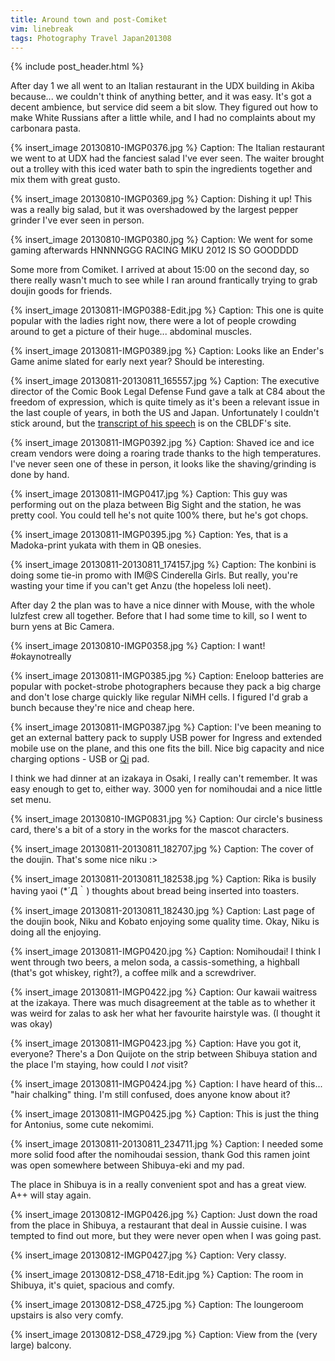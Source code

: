 ```yaml
---
title: Around town and post-Comiket
vim: linebreak
tags: Photography Travel Japan201308
---
```


{% include post_header.html %}


After day 1 we all went to an Italian restaurant in the UDX building in Akiba because... we couldn't think of anything better, and it was easy. It's got a decent ambience, but service did seem a bit slow. They figured out how to make White Russians after a little while, and I had no complaints about my carbonara pasta.

{% insert_image 20130810-IMGP0376.jpg %}
Caption: The Italian restaurant we went to at UDX had the fanciest salad I've ever seen. The waiter brought out a trolley with this iced water bath to spin the ingredients together and mix them with great gusto.

{% insert_image 20130810-IMGP0369.jpg %}
Caption: Dishing it up! This was a really big salad, but it was overshadowed by the largest pepper grinder I've ever seen in person.

{% insert_image 20130810-IMGP0380.jpg %}
Caption: We went for some gaming afterwards HNNNNGGG RACING MIKU 2012 IS SO GOODDDD


Some more from Comiket. I arrived at about 15:00 on the second day, so there really wasn't much to see while I ran around frantically trying to grab doujin goods for friends.


{% insert_image 20130811-IMGP0388-Edit.jpg %}
Caption: This one is quite popular with the ladies right now, there were a lot of people crowding around to get a picture of their huge... abdominal muscles.

{% insert_image 20130811-IMGP0389.jpg %}
Caption: Looks like an Ender's Game anime slated for early next year? Should be interesting.

{% insert_image 20130811-20130811_165557.jpg %}
Caption: The executive director of the Comic Book Legal Defense Fund gave a talk at C84 about the freedom of expression, which is quite timely as it's been a relevant issue in the last couple of years, in both the US and Japan. Unfortunately I couldn't stick around, but the [transcript of his speech](http://cbldf.org/2013/08/cbldfs-comic-market-speech-on-manga-freedom/) is on the CBLDF's site.

{% insert_image 20130811-IMGP0392.jpg %}
Caption: Shaved ice and ice cream vendors were doing a roaring trade thanks to the high temperatures. I've never seen one of these in person, it looks like the shaving/grinding is done by hand.

{% insert_image 20130811-IMGP0417.jpg %}
Caption: This guy was performing out on the plaza between Big Sight and the station, he was pretty cool. You could tell he's not quite 100% there, but he's got chops.

{% insert_image 20130811-IMGP0395.jpg %}
Caption: Yes, that is a Madoka-print yukata with them in QB onesies.

{% insert_image 20130811-20130811_174157.jpg %}
Caption: The konbini is doing some tie-in promo with IM@S Cinderella Girls. But really, you're wasting your time if you can't get Anzu (the hopeless loli neet).



After day 2 the plan was to have a nice dinner with Mouse, with the whole lulzfest crew all together. Before that I had some time to kill, so I went to burn yens at Bic Camera.

{% insert_image 20130810-IMGP0358.jpg %}
Caption: I want! #okaynotreally

{% insert_image 20130811-IMGP0385.jpg %}
Caption: Eneloop batteries are popular with pocket-strobe photographers because they pack a big charge and don't lose charge quickly like regular NiMH cells. I figured I'd grab a bunch because they're nice and cheap here.

{% insert_image 20130811-IMGP0387.jpg %}
Caption: I've been meaning to get an external battery pack to supply USB power for Ingress and extended mobile use on the plane, and this one fits the bill. Nice big capacity and nice charging options - USB or [Qi](http://en.wikipedia.org/wiki/Qi_%28inductive_power_standard%29) pad.


I think we had dinner at an izakaya in Osaki, I really can't remember. It was easy enough to get to, either way. 3000 yen for nomihoudai and a nice little set menu.


{% insert_image 20130810-IMGP0831.jpg %}
Caption: Our circle's business card, there's a bit of a story in the works for the mascot characters.

{% insert_image 20130811-20130811_182707.jpg %}
Caption: The cover of the doujin. That's some nice niku :>

{% insert_image 20130811-20130811_182538.jpg %}
Caption: Rika is busily having yaoi (*´Д｀) thoughts about bread being inserted into toasters.

{% insert_image 20130811-20130811_182430.jpg %}
Caption: Last page of the doujin book, Niku and Kobato enjoying some quality time. Okay, Niku is doing all the enjoying.



{% insert_image 20130811-IMGP0420.jpg %}
Caption: Nomihoudai! I think I went through two beers, a melon soda, a cassis-something, a highball (that's got whiskey, right?), a coffee milk and a screwdriver.

{% insert_image 20130811-IMGP0422.jpg %}
Caption: Our kawaii waitress at the izakaya. There was much disagreement at the table as to whether it was weird for zalas to ask her what her favourite hairstyle was. (I thought it was okay)



{% insert_image 20130811-IMGP0423.jpg %}
Caption: Have you got it, everyone? There's a Don Quijote on the strip between Shibuya station and the place I'm staying, how could I *not* visit?

{% insert_image 20130811-IMGP0424.jpg %}
Caption: I have heard of this... "hair chalking" thing. I'm still confused, does anyone know about it?

{% insert_image 20130811-IMGP0425.jpg %}
Caption: This is just the thing for Antonius, some cute nekomimi.

{% insert_image 20130811-20130811_234711.jpg %}
Caption: I needed some more solid food after the nomihoudai session, thank God this ramen joint was open somewhere between Shibuya-eki and my pad.


The place in Shibuya is in a really convenient spot and has a great view. A++ will stay again.


{% insert_image 20130812-IMGP0426.jpg %}
Caption: Just down the road from the place in Shibuya, a restaurant that deal in Aussie cuisine. I was tempted to find out more, but they were never open when I was going past.

{% insert_image 20130812-IMGP0427.jpg %}
Caption: Very classy.

{% insert_image 20130812-DS8_4718-Edit.jpg %}
Caption: The room in Shibuya, it's quiet, spacious and comfy.

{% insert_image 20130812-DS8_4725.jpg %}
Caption: The loungeroom upstairs is also very comfy.

{% insert_image 20130812-DS8_4729.jpg %}
Caption: View from the (very large) balcony.


